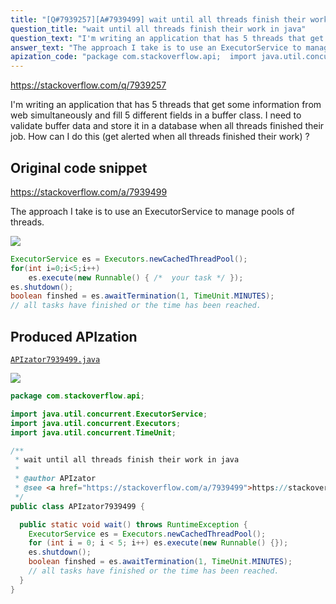 ```yaml
---
title: "[Q#7939257][A#7939499] wait until all threads finish their work in java"
question_title: "wait until all threads finish their work in java"
question_text: "I'm writing an application that has 5 threads that get some information from web simultaneously and fill 5 different fields in a buffer class. I need to validate buffer data and store it in a database when all threads finished their job. How can I do this (get alerted when all threads finished their work) ?"
answer_text: "The approach I take is to use an ExecutorService to manage pools of threads."
apization_code: "package com.stackoverflow.api;  import java.util.concurrent.ExecutorService; import java.util.concurrent.Executors; import java.util.concurrent.TimeUnit;  /**  * wait until all threads finish their work in java  *  * @author APIzator  * @see <a href=\"https://stackoverflow.com/a/7939499\">https://stackoverflow.com/a/7939499</a>  */ public class APIzator7939499 {    public static void wait() throws RuntimeException {     ExecutorService es = Executors.newCachedThreadPool();     for (int i = 0; i < 5; i++) es.execute(new Runnable() {});     es.shutdown();     boolean finshed = es.awaitTermination(1, TimeUnit.MINUTES);     // all tasks have finished or the time has been reached.   } }"
---
```


https://stackoverflow.com/q/7939257

I&#x27;m writing an application that has 5 threads that get some information from web simultaneously and fill 5 different fields in a buffer class.
I need to validate buffer data and store it in a database when all threads finished their job.
How can I do this (get alerted when all threads finished their work) ?



## Original code snippet

https://stackoverflow.com/a/7939499

The approach I take is to use an ExecutorService to manage pools of threads.

<div class="code-logo"><img src="/stackoverflow.png" /></div>

```java
ExecutorService es = Executors.newCachedThreadPool();
for(int i=0;i<5;i++)
    es.execute(new Runnable() { /*  your task */ });
es.shutdown();
boolean finshed = es.awaitTermination(1, TimeUnit.MINUTES);
// all tasks have finished or the time has been reached.
```

## Produced APIzation

[`APIzator7939499.java`](https://github.com/pasqualesalza/apization-temp-data/raw/master/search/APIzator7939499.java)

<div class="code-logo"><img src="/apizator.png" /></div>

```java
package com.stackoverflow.api;

import java.util.concurrent.ExecutorService;
import java.util.concurrent.Executors;
import java.util.concurrent.TimeUnit;

/**
 * wait until all threads finish their work in java
 *
 * @author APIzator
 * @see <a href="https://stackoverflow.com/a/7939499">https://stackoverflow.com/a/7939499</a>
 */
public class APIzator7939499 {

  public static void wait() throws RuntimeException {
    ExecutorService es = Executors.newCachedThreadPool();
    for (int i = 0; i < 5; i++) es.execute(new Runnable() {});
    es.shutdown();
    boolean finshed = es.awaitTermination(1, TimeUnit.MINUTES);
    // all tasks have finished or the time has been reached.
  }
}

```
